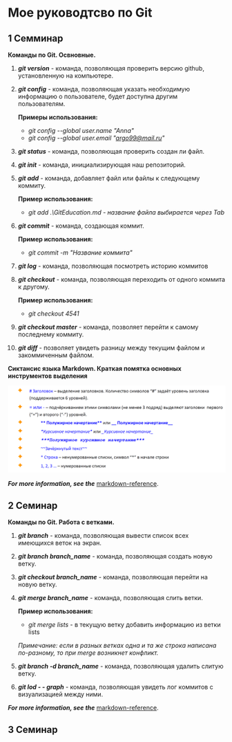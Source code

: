 # Мое руководтсво по Git
## 1 Семминар
**Команды по Git. Освновные.**

1. **_git version_** - команда, позволяющая проверить версию github, установленную на компьютере.
2. **_git config_** - команда, позволяющая указать необходимую информацию о пользователе, будет доступна другим пользователям. 

    **Примеры использования:**

    * _git config --global user.name "Anna"_
    * _git config --global user.email "argo99@mail.ru"_
3. **_git status_** - команда, позволяющая проверить создан ли файл.
4. **_git init_** - команда, инициализирующая наш репозиторий.
5. **_git add_** - команда, добавляет файл или файлы к следующему коммиту. 

    **Пример использования:**

    * _git add .\GitEducation.md - название файла выбирается через Tab_
6. **_git commit_** - команда, создающая коммит.


    **Пример использования:**

    * _git commit -m "Название коммита"_
7. **_git log_** - команда, позволяющая посмотреть историю коммитов
8. **_git checkout_** - команда, позволяющая переходить от одного коммита к другому.

    **Пример использования:**

    * _git checkout 4541_
9. **_git checkout master_** - команда, позволяет перейти к самому последнему коммиту.
10. **_git diff_** - позволяет увидеть разницу между текущим файлом и закоммиченным файлом.

**Сиктансис языка Markdown. Краткая помятка основных инструментов выделения**

![Alt text](image-1.png)

***For more information, see the*** [markdown-reference](https://docs.microsoft.com/ru-ru/contribute/markdown-reference). 

## 2 Семинар
**Команды по Git. Работа с ветками.**
1. **_git branch_** - команда, позволяющая вывести список всех имеющихся веток на экран.
2. **_git branch branch_name_** - команда, позволяющая создать новую ветку. 
3. **_git checkout branch_name_** - команда, позволяющая перейти на новую ветку.
4. **_git merge branch_name_** - команда, позволяющая слить ветки.

     **Пример использования:**

    * _git merge lists_ - в текущую ветку добавить информацию из ветки lists

    _Примечание: если в разных ветках одна и та же строка написана по-разному, то при merge возникнет конфликт._
5. **_git branch -d branch_name_** - команда, позволяющая удалить слитую ветку. 
5. **_git lod - - graph_** - команда, позволяющая увидеть лог коммитов с визуализацией между ними.

***For more information, see the*** [markdown-reference](https://docs.microsoft.com/ru-ru/contribute/markdown-reference). 

## 3 Семинар